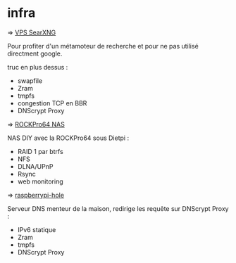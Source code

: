 # infra

=> [VPS SearXNG](./vps%20searxng/installation.txt)

Pour profiter d'un métamoteur de recherche et pour ne pas utilisé directment google.

truc en plus dessus :
 - swapfile
 - Zram
 - tmpfs
 - congestion TCP en BBR
 - DNScrypt Proxy

=> [ROCKPro64 NAS](./ROCKPro64%20NAS/DietPi.txt)

NAS DIY avec la ROCKPro64 sous Dietpi :
 - RAID 1 par btrfs
 - NFS
 - DLNA/UPnP
 - Rsync
 - web monitoring

=> [raspberrypi-hole](./raspberry%20pi-hole/pi-hole%20dnscrypt-proxy.txt)

Serveur DNS menteur de la maison, redirige les requête sur DNScrypt Proxy :
 - IPv6 statique
 - Zram
 - tmpfs
 - DNScrypt Proxy
